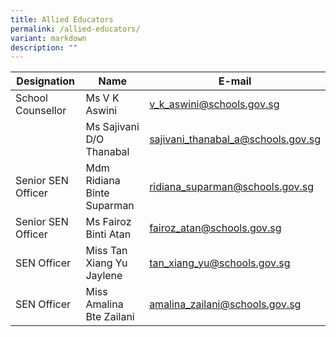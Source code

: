 ```yaml
---
title: Allied Educators
permalink: /allied-educators/
variant: markdown
description: ""
---
```

| Designation | Name | E-mail |
| --- | --- | --- |
| School Counsellor | Ms V K Aswini | v_k_aswini@schools.gov.sg
| | Ms Sajivani D/O Thanabal | sajivani_thanabal_a@schools.gov.sg
| Senior SEN Officer | Mdm Ridiana Binte Suparman | ridiana_suparman@schools.gov.sg
| Senior SEN Officer | Ms Fairoz Binti Atan | fairoz_atan@schools.gov.sg
| SEN Officer | Miss Tan Xiang Yu Jaylene | tan_xiang_yu@schools.gov.sg
| SEN Officer | Miss Amalina Bte Zailani | amalina_zailani@schools.gov.sg
